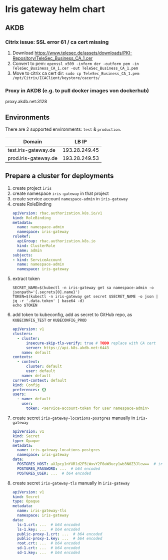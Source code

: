 # Iris gateway helm chart

## AKDB

### Citrix issue: SSL error 61 / ca cert missing
1. Download https://www.telesec.de/assets/downloads/PKI-Repository/TeleSec_Business_CA_1.cer
1. Convert to pem: `openssl x509 -inform der -outform pem -in TeleSec_Business_CA_1.cer -out TeleSec_Business_CA_1.pem`
1. Move to citrix ca cert dir: `sudo cp TeleSec_Business_CA_1.pem /opt/Citrix/ICAClient/keystore/cacerts/`

### Proxy in AKDB (e.g. to pull docker images von dockerhub)
proxy.akdb.net:3128


## Environments
There are 2 supported environments: `test` & `production`.

Domain | LB IP
---|---
test.iris-gateway.de | 193.28.249.45
prod.iris-gateway.de | 193.28.249.53

## Prepare a cluster for deployments
1. create project `iris`
1. create namespace `iris-gateway` in that project
1. create service account `namespace-admin` in `iris-gateway`
1. create RoleBinding
    ```yaml
    apiVersion: rbac.authorization.k8s.io/v1
    kind: RoleBinding
    metadata:
      name: namespace-admin
      namespace: iris-gateway
    roleRef:
      apiGroup: rbac.authorization.k8s.io
      kind: ClusterRole
      name: admin
    subjects:
    - kind: ServiceAccount
      name: namespace-admin
      namespace: iris-gateway
    ```
1. extract token
    ```shell
    SECRET_NAME=$(kubectl -n iris-gateway get sa namespace-admin -o jsonpath='{.secrets[0].name}')
    TOKEN=$(kubectl -n iris-gateway get secret $SECRET_NAME -o json | jq -r '.data.token' | base64 -d)
    echo $TOKEN
    ```
1. add token to kubeconfig, add as secret to GitHub repo, as `KUBECONFIG_TEST` or `KUBECONFIG_PROD`
    ```yaml
    apiVersion: v1
    clusters:
      - cluster:
          insecure-skip-tls-verify: true # TODO replace with CA cert
          server: https://api.k8s.akdb.net:6443
        name: default
    contexts:
      - context:
          cluster: default
          user: default
        name: default
    current-context: default
    kind: Config
    preferences: {}
    users:
      - name: default
        user:
          token: <service-account-token for user namespace-admin>
    ```
1. create secret `iris-gateway-locations-postgres` manually in `iris-gateway`
    ```yaml
    apiVersion: v1
    kind: Secret
    type: Opaque
    metadata:
      name: iris-gateway-locations-postgres
      namespace: iris-gateway
    data:
      POSTGRES_HOST: aXJpcy1nYXRld2F5LWxvY2F0aW9ucy1wb3N0Z3Jlcw==  # iris-gateway-locations-postgres
      POSTGRES_PASSWORD: ...  # b64 encoded
      POSTGRES_USER: ...  # b64 encoded
    ```
1. create secret `iris-gateway-tls` manually in `iris-gateway`
    ```yaml
    apiVersion: v1
    kind: Secret
    type: Opaque
    metadata:
      name: iris-gateway-tls
      namespace: iris-gateway
    data:
      ls-1.crt: ...  # b64 encoded
      ls-1.key: ...  # b64 encoded
      public-proxy-1.crt: ...  # b64 encoded
      public-proxy-1.key: ...  # b64 encoded
      root.crt: ...  # b64 encoded
      sd-1.crt: ...  # b64 encoded
      sd-1.key: ...  # b64 encoded
    ```
